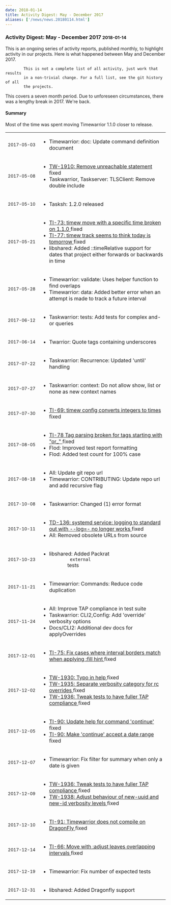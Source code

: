 ```yaml
---
date: 2018-01-14
title: Activity Digest: May - December 2017
aliases: ['/news/news.20180114.html']
---
```

<div class="col-md-8 main">
 <div class="row">
  <h3>
   Activity Digest: May - December 2017
   <small>
    2018-01-14
   </small>
  </h3>
  <p>
   This is an ongoing series of activity reports, published monthly,
            to highlight activity in our projects. Here is what happened between
            May and December 2017.

            This is not a complete list of all activity, just work that results
            in a non-trivial change. For a full list, see the git history of all
            the projects.
  </p>
  <p>
   This covers a seven month period. Due to unforeseen circumstances,
            there was a lengthy break in 2017. We're back.
  </p>
  <div class="callout callout-info">
   <h4>
    Summary
   </h4>
   <p>
    Most of the time was spent moving Timewarrior 1.1.0 closer to release.
   </p>
  </div>
  <table class="table table-striped table-compact">
   <tr>
    <td style="white-space: nowrap;">
     <small>
      2017-05-03
     </small>
    </td>
    <td>
     <ul>
      <li>
       Timewarrior: doc: Update command definition document
      </li>
     </ul>
    </td>
   </tr>
   <tr>
    <td>
     <small>
      2017-05-08
     </small>
    </td>
    <td>
     <ul>
      <li>
       <a href="https://bug.tasktools.org/browse/TW-1910">
        TW-1910: Remove unreachable statement
       </a>
       fixed
      </li>
      <li>
       Taskwarrior, Taskserver: TLSClient: Remove double include
      </li>
     </ul>
    </td>
   </tr>
   <tr>
    <td>
     <small>
      2017-05-10
     </small>
    </td>
    <td>
     <ul>
      <li>
       Tasksh: 1.2.0 released
      </li>
     </ul>
    </td>
   </tr>
   <tr>
    <td>
     <small>
      2017-05-21
     </small>
    </td>
    <td>
     <ul>
      <li>
       <a href="https://bug.tasktools.org/browse/TI-73">
        TI-73: timew move with a specific time broken on 1.1.0
       </a>
       fixed
      </li>
      <li>
       <a href="https://bug.tasktools.org/browse/TI-77">
        TI-77: timew track seems to think today is tomorrow
       </a>
       fixed
      </li>
      <li>
       libshared: Added ::timeRelative support for dates that project either forwards or backwards in time
      </li>
     </ul>
    </td>
   </tr>
   <tr>
    <td>
     <small>
      2017-05-28
     </small>
    </td>
    <td>
     <ul>
      <li>
       Timewarrior: validate: Uses helper function to find overlaps
      </li>
      <li>
       Timewarrior: data: Added better error when an attempt is made to track a future interval
      </li>
     </ul>
    </td>
   </tr>
   <tr>
    <td>
     <small>
      2017-06-12
     </small>
    </td>
    <td>
     <ul>
      <li>
       Taskwarrior: tests: Add tests for complex and-or queries
      </li>
     </ul>
    </td>
   </tr>
   <tr>
    <td>
     <small>
      2017-06-14
     </small>
    </td>
    <td>
     <ul>
      <li>
       Twarrior: Quote tags containing underscores
      </li>
     </ul>
    </td>
   </tr>
   <tr>
    <td>
     <small>
      2017-07-22
     </small>
    </td>
    <td>
     <ul>
      <li>
       Taskwarrior: Recurrence: Updated 'until' handling
      </li>
     </ul>
    </td>
   </tr>
   <tr>
    <td>
     <small>
      2017-07-27
     </small>
    </td>
    <td>
     <ul>
      <li>
       Taskwarrior: context: Do not allow show, list or none as new context names
      </li>
     </ul>
    </td>
   </tr>
   <tr>
    <td>
     <small>
      2017-07-30
     </small>
    </td>
    <td>
     <ul>
      <li>
       <a href="https://bug.tasktools.org/browse/TI-69">
        TI-69: timew config converts integers to times
       </a>
       fixed
      </li>
     </ul>
    </td>
   </tr>
   <tr>
    <td>
     <small>
      2017-08-05
     </small>
    </td>
    <td>
     <ul>
      <li>
       <a href="https://bug.tasktools.org/browse/TI-78">
        TI-78 Tag parsing broken for tags starting with "or_"
       </a>
       fixed
      </li>
      <li>
       Flod: Improved test report formatting
      </li>
      <li>
       Flod: Added test count for 100% case
      </li>
     </ul>
    </td>
   </tr>
   <tr>
    <td>
     <small>
      2017-08-18
     </small>
    </td>
    <td>
     <ul>
      <li>
       All: Update git repo url
      </li>
      <li>
       Timewarrior: CONTRIBUTING: Update repo url and add recursive flag
      </li>
     </ul>
    </td>
   </tr>
   <tr>
    <td>
     <small>
      2017-10-08
     </small>
    </td>
    <td>
     <ul>
      <li>
       Taskwarrior: Changed (1) error format
      </li>
     </ul>
    </td>
   </tr>
   <tr>
    <td>
     <small>
      2017-10-11
     </small>
    </td>
    <td>
     <ul>
      <li>
       <a href="https://bug.tasktools.org/browse/TD-136">
        TD-136: systemd service: logging to standard out with --log=- no longer works
       </a>
       fixed
      </li>
      <li>
       All: Removed obsolete URLs from source
      </li>
     </ul>
    </td>
   </tr>
   <tr>
    <td>
     <small>
      2017-10-23
     </small>
    </td>
    <td>
     <ul>
      <li>
       libshared: Added Packrat
       <code>
        external
       </code>
       tests
      </li>
     </ul>
    </td>
   </tr>
   <tr>
    <td>
     <small>
      2017-11-21
     </small>
    </td>
    <td>
     <ul>
      <li>
       Timewarrior: Commands: Reduce code duplication
      </li>
     </ul>
    </td>
   </tr>
   <tr>
    <td>
     <small>
      2017-11-24
     </small>
    </td>
    <td>
     <ul>
      <li>
       All: Improve TAP compliance in test suite
      </li>
      <li>
       Taskwarrior: CLI2,Config: Add 'override' verbosity options
      </li>
      <li>
       Docs/CLI2: Additional dev docs for applyOverrides
      </li>
     </ul>
    </td>
   </tr>
   <tr>
    <td>
     <small>
      2017-12-01
     </small>
    </td>
    <td>
     <ul>
      <li>
       <a href="https://bug.tasktools.org/browse/TI-75">
        TI-75: Fix cases where interval borders match when applying :fill hint
       </a>
       fixed
      </li>
     </ul>
    </td>
   </tr>
   <tr>
    <td>
     <small>
      2017-12-02
     </small>
    </td>
    <td>
     <ul>
      <li>
       <a href="https://bug.tasktools.org/browse/TW-1930">
        TW-1930: Typo in help
       </a>
       fixed
      </li>
      <li>
       <a href="https://bug.tasktools.org/browse/TW-1935">
        TW-1935: Separate verbosity category for rc overrides
       </a>
       fixed
      </li>
      <li>
       <a href="https://bug.tasktools.org/browse/TW-1936">
        TW-1936: Tweak tests to have fuller TAP compliance
       </a>
       fixed
      </li>
     </ul>
    </td>
   </tr>
   <tr>
    <td>
     <small>
      2017-12-05
     </small>
    </td>
    <td>
     <ul>
      <li>
       <a href="https://bug.tasktools.org/browse/TI-90">
        TI-90: Update help for command 'continue'
       </a>
       fixed
      </li>
      <li>
       <a href="https://bug.tasktools.org/browse/TI-90">
        TI-90: Make 'continue' accept a date range
       </a>
       fixed
      </li>
     </ul>
    </td>
   </tr>
   <tr>
    <td>
     <small>
      2017-12-07
     </small>
    </td>
    <td>
     <ul>
      <li>
       Timewarrior: Fix filter for summary when only a date is given
      </li>
     </ul>
    </td>
   </tr>
   <tr>
    <td>
     <small>
      2017-12-09
     </small>
    </td>
    <td>
     <ul>
      <li>
       <a href="https://bug.tasktools.org/browse/TW-1936">
        TW-1936: Tweak tests to have fuller TAP compliance
       </a>
       fixed
      </li>
      <li>
       <a href="https://bug.tasktools.org/browse/TW-1938">
        TW-1938: Adjust behaviour of new-uuid and new-id verbosity levels
       </a>
       fixed
      </li>
     </ul>
    </td>
   </tr>
   <tr>
    <td>
     <small>
      2017-12-10
     </small>
    </td>
    <td>
     <ul>
      <li>
       <a href="https://bug.tasktools.org/browse/TI-91">
        TI-91: Timewarrior does not compile on DragonFly
       </a>
       fixed
      </li>
     </ul>
    </td>
   </tr>
   <tr>
    <td>
     <small>
      2017-12-14
     </small>
    </td>
    <td>
     <ul>
      <li>
       <a href="https://bug.tasktools.org/browse/TI-66">
        TI-66: Move with :adjust leaves overlapping intervals
       </a>
       fixed
      </li>
     </ul>
    </td>
   </tr>
   <tr>
    <td>
     <small>
      2017-12-19
     </small>
    </td>
    <td>
     <ul>
      <li>
       Timewarrior: Fix number of expected tests
      </li>
     </ul>
    </td>
   </tr>
   <tr>
    <td>
     <small>
      2017-12-31
     </small>
    </td>
    <td>
     <ul>
      <li>
       libshared: Added Dragonfly support
      </li>
     </ul>
    </td>
   </tr>
  </table>
  <br/>
  <br/>
 </div>
</div>

